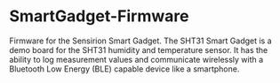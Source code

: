 # SmartGadget-Firmware
Firmware for the Sensirion Smart Gadget. The SHT31 Smart Gadget is a demo board for the SHT31 humidity and temperature sensor. It has the ability to log measurement values and communicate wirelessly with a Bluetooth Low Energy (BLE) capable device like a smartphone.
